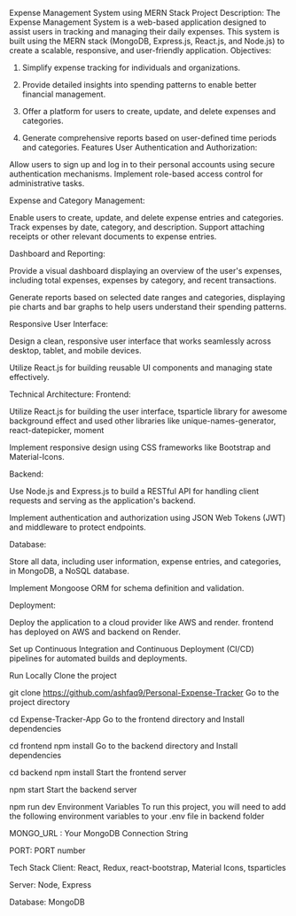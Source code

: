 Expense Management System using MERN Stack
Project Description:
The Expense Management System is a web-based application designed to assist users in tracking and managing their daily expenses. This system is built using the MERN stack (MongoDB, Express.js, React.js, and Node.js) to create a scalable, responsive, and user-friendly application.
Objectives:
1. Simplify expense tracking for individuals and organizations.

2. Provide detailed insights into spending patterns to enable better financial management.

3. Offer a platform for users to create, update, and delete expenses and categories.

4. Generate comprehensive reports based on user-defined time periods and categories.
Features
User Authentication and Authorization:

Allow users to sign up and log in to their personal accounts using secure authentication mechanisms. Implement role-based access control for administrative tasks.

Expense and Category Management:

Enable users to create, update, and delete expense entries and categories. Track expenses by date, category, and description. Support attaching receipts or other relevant documents to expense entries.

Dashboard and Reporting:

Provide a visual dashboard displaying an overview of the user's expenses, including total expenses, expenses by category, and recent transactions.

Generate reports based on selected date ranges and categories, displaying pie charts and bar graphs to help users understand their spending patterns.

Responsive User Interface:

Design a clean, responsive user interface that works seamlessly across desktop, tablet, and mobile devices.

Utilize React.js for building reusable UI components and managing state effectively.

Technical Architecture:
Frontend:

Utilize React.js for building the user interface, tsparticle library for awesome background effect and used other libraries like unique-names-generator, react-datepicker, moment

Implement responsive design using CSS frameworks like Bootstrap and Material-Icons.

Backend:

Use Node.js and Express.js to build a RESTful API for handling client requests and serving as the application's backend.

Implement authentication and authorization using JSON Web Tokens (JWT) and middleware to protect endpoints.

Database:

Store all data, including user information, expense entries, and categories, in MongoDB, a NoSQL database.

Implement Mongoose ORM for schema definition and validation.

Deployment:

Deploy the application to a cloud provider like AWS and render. frontend has deployed on AWS and backend on Render.

Set up Continuous Integration and Continuous Deployment (CI/CD) pipelines for automated builds and deployments.

Run Locally
Clone the project

  git clone https://github.com/ashfaq9/Personal-Expense-Tracker
Go to the project directory

  cd Expense-Tracker-App
Go to the frontend directory and Install dependencies

  cd frontend
  npm install
Go to the backend directory and Install dependencies

  cd backend
  npm install
Start the frontend server

  npm start
Start the backend server

  npm run dev
Environment Variables
To run this project, you will need to add the following environment variables to your .env file in backend folder

MONGO_URL : Your MongoDB Connection String

PORT: PORT number

Tech Stack
Client: React, Redux, react-bootstrap, Material Icons, tsparticles

Server: Node, Express

Database: MongoDB
